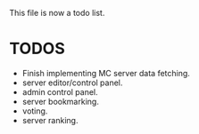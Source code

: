 This file is now a todo list.

# TODOS

- Finish implementing MC server data fetching.
- server editor/control panel.
- admin control panel.
- server bookmarking.
- voting.
- server ranking.
